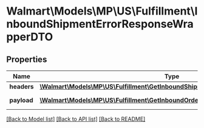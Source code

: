 # Walmart\Models\MP\US\Fulfillment\InboundShipmentErrorResponseWrapperDTO

## Properties

Name | Type | Description | Notes
------------ | ------------- | ------------- | -------------
**headers** | [**\Walmart\Models\MP\US\Fulfillment\GetInboundShipments200ResponseHeaders**](GetInboundShipments200ResponseHeaders.md) |  | [optional]
**payload** | [**\Walmart\Models\MP\US\Fulfillment\GetInboundOrderErrors200ResponsePayloadInner[]**](GetInboundOrderErrors200ResponsePayloadInner.md) | response payload | [optional]


[[Back to Model list]](./) [[Back to API list]](../../../../../README.md#supported-apis) [[Back to README]](../../../../../README.md)
